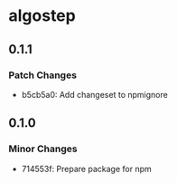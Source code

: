 # algostep

## 0.1.1

### Patch Changes

- b5cb5a0: Add changeset to npmignore

## 0.1.0

### Minor Changes

- 714553f: Prepare package for npm
